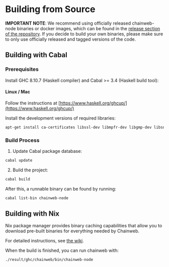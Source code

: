 # Building from Source

**IMPORTANT NOTE**: We recommend using officially released chainweb-node binaries or docker images, which can be found in the [release section of the repository](https://github.com/kadena-io/chainweb-node/releases). If you decide to build your own binaries, please make sure to only use officially released and tagged versions of the code.

## Building with Cabal

### Prerequisites

Install GHC 8.10.7 (Haskell compiler) and Cabal >= 3.4 (Haskell build tool):

#### Linux / Mac

Follow the instructions at [https://www.haskell.org/ghcup/](https://www.haskell.org/ghcup/)

Install the development versions of required libraries:

```bash
apt-get install ca-certificates libssl-dev libmpfr-dev libgmp-dev libsnappy-dev zlib1g-dev liblz4-dev libbz2-dev libgflags-dev libzstd-dev
```

### Build Process

1. Update Cabal package database:

```bash
cabal update
```

2. Build the project:

```bash
cabal build
```

After this, a runnable binary can be found by running:

```bash
cabal list-bin chainweb-node
```

## Building with Nix

Nix package manager provides binary caching capabilities that allow you to download pre-built binaries for everything needed by Chainweb.

For detailed instructions, see [the wiki](https://github.com/kadena-io/pact/wiki/Building-Kadena-Projects).

When the build is finished, you can run chainweb with:

```bash
./result/ghc/chainweb/bin/chainweb-node
```
